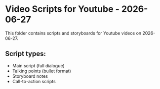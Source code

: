 # Video Scripts for Youtube - 2026-06-27

This folder contains scripts and storyboards for Youtube videos on 2026-06-27.

## Script types:
- Main script (full dialogue)
- Talking points (bullet format)
- Storyboard notes
- Call-to-action scripts
